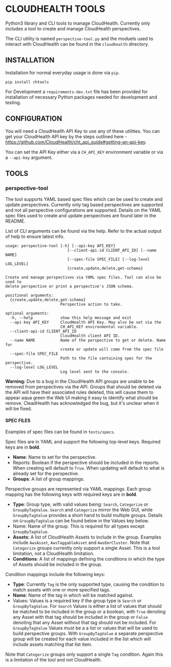 # CLOUDHEALTH TOOLS

Python3 library and CLI tools to manage CloudHealth. Currently only includes a tool to create and manage CloudHealth perspectives.





The CLI utility is named `perspective-tool.py` and the moduels used to interact with CloudHealth can be found in the `cloudhealth` directory.

## INSTALLATION

Installation for normal everyday usage is done via `pip`.

```
pip install chtools
```

For Development a `requirements-dev.txt` file has been provided for installation of necessary Python packages needed for development and testing.

## CONFIGURATION

You will need a CloudHealth API Key to use any of these utilities. You can get your CloudHealth API key by the steps outlined here - https://github.com/CloudHealth/cht_api_guide#getting-an-api-key.

You can set the API Key either via a `CH_API_KEY` environment variable or via a `--api-key` argument.


## TOOLS

### perspective-tool

The tool supports YAML based spec files which can be used to create and update perspectives. Currently only tag based perspectives are supported and not all perspective configurations are supported. Details on the YAML spec files used to create and update perspectives are found later in the README.

List of CLI arguments can be found via the help. Refer to the actual output of help to ensure latest info.
```
usage: perspective-tool [-h] [--api-key API_KEY]
                           [--client-api-id CLIENT_API_ID] [--name NAME]
                           [--spec-file SPEC_FILE] [--log-level LOG_LEVEL]
                           {create,update,delete,get-schema}

Create and manage perspectives via YAML spec files. Tool can also be used to
delete perspective or print a perspective's JSON schema.

positional arguments:
  {create,update,delete,get-schema}
                        Perspective action to take.

optional arguments:
  -h, --help            show this help message and exit
  --api-key API_KEY     CloudHealth API Key. May also be set via the
                        CH_API_KEY environmental variable.
  --client-api-id CLIENT_API_ID
                        CloudHealth client API ID.
  --name NAME           Name of the perspective to get or delete. Name for
                        create or update will come from the spec file
  --spec-file SPEC_FILE
                        Path to the file containing spec for the perspective.
  --log-level LOG_LEVEL
                        Log level sent to the console.

```

**Warning:** Due to a bug in the CloudHealth API groups are unable to be removed from perspectives via the API. Groups that should be deleted via the API will have their associated rules deleted, this will cause them to appear aqua green the Web UI making it easy to identify what should be remove. CleadHealth has acknowledged the bug, but it's unclear when it will be fixed.

#### SPEC FILES
Examples of spec files can be found in `tests/specs`.

Spec files are in YAML and support the following top-level keys. Required keys are in **bold**.

 * **Name**: Name to set for the perspective.
 * Reports: Boolean if the perspective should be included in the reports. When creating will default to `True`. When updating will default to what is already set for the perspective.
 * **Groups**: A list of group mappings.

Perspective groups are represented via YAML mappings. Each group mapping has the following keys with required keys are in **bold**.

 * **Type**: Group type, with valid values being: `Search`, `Categorize` or `GroupByTagValue`. `Search` and `Categorize` mirror the Web GUI, while `GroupByTagValue` provides a short hand to build multiple groups. Details on `GroupByTagValue` can be found below in the Values key below.
 * Name: Name of the group. This is required for all types except `GroupByTagValue`.
 * **Assets**: A list of CloudHealth Assets to include in the group. Examples include `AwsAsset`, `AwsTaggableAsset` and `AwsEmrCluster`. Note that `Categorize` groups currently only support a single Asset. This is a tool limitation, not a CloudHealth limitation.
 * **Conditions**: A list of mappings defining the conditions in which the type of Assets should be included in the group.

Condition mappings include the following keys:

 * **Type**: Currently `Tag` is the only supported type, causing the condition to match assets with one or more specified tags.
 * **Name**: Name of the tag in which will be matched against.
 * Values: Values is a required key if the group type is `Search` or `GroupByTagValue`. For `Search` Values is either a list of values that should be matched to be included in the group or a boolean, with `True` denoting any Asset with that tag should be included in the group or `False` denoting that any Asset without that tag should not be included. For `GroupByTagValue` Values must be a a list or values that will be used to build perspective groups. With `GroupByTagValue` a separate perspective group will be created for each value included in the list which will include assets matching that list item.

 Note that `Categorize` groups only support a single `Tag` condition. Again this is a limitation of the tool and not CloudHealth.







